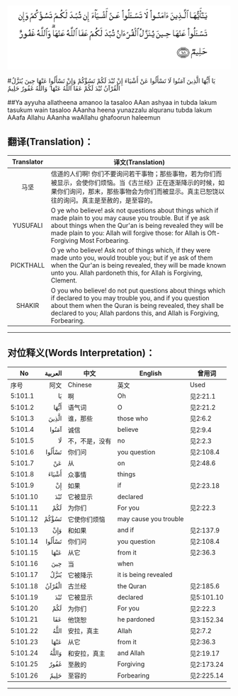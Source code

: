 ![005:101](images/005_101.gif)

#يَا أَيُّهَا الَّذِينَ آمَنُوا لَا تَسْأَلُوا عَنْ أَشْيَاءَ إِنْ تُبْدَ لَكُمْ تَسُؤْكُمْ وَإِنْ تَسْأَلُوا عَنْهَا حِينَ يُنَزَّلُ الْقُرْآنُ تُبْدَ لَكُمْ عَفَا اللَّهُ عَنْهَا ۗ وَاللَّهُ غَفُورٌ حَلِيمٌ 

##Ya ayyuha allatheena amanoo la tasaloo AAan ashyaa in tubda lakum tasukum wain tasaloo AAanha heena yunazzalu alquranu tubda lakum AAafa Allahu AAanha waAllahu ghafoorun haleemun 

## 翻译(Translation)：

| Translator | 译文(Translation)                                            |
| :--------: | ------------------------------------------------------------ |
|    马坚    | 信道的人们啊! 你们不要询问若干事物；那些事物，若为你们而被显示，会使你们烦恼。当《古兰经》正在逐渐降示的时候，如果你们询问，那末，那些事物会为你们而被显示。真主已恕饶以往的询问。真主是至赦的，是至容的。 |
|  YUSUFALI  | O ye who believe! ask not questions about things which if made plain to you may cause you trouble. But if ye ask about things when the Qur'an is being revealed they will be made plain to you: Allah will forgive those: for Allah is Oft-Forgiving Most Forbearing. |
| PICKTHALL  | O ye who believe! Ask not of things which, if they were made unto you, would trouble you; but if ye ask of them when the Qur'an is being revealed, they will be made known unto you. Allah pardoneth this, for Allah is Forgiving, Clement. |
|   SHAKIR   | O you who believe! do not put questions about things which if declared to you may trouble you, and if you question about them when the Quran is being revealed, they shall be declared to you; Allah pardons this, and Allah is Forgiving, Forbearing. |

---

## 对位释义(Words Interpretation)：

| No   | العربية | 中文    | English | 曾用词 |
| ---- | ------: | ------- | ------- | ------ |
| 序号 |    阿文 | Chinese | 英文    | Used   |
| 5:101.1  | يَا     | 啊             | Oh                    | 见2:21.1   |
| 5:101.2  | أَيُّهَا   | 语气词         | O                     | 见2:21.2   |
| 5:101.3  | الَّذِينَ  | 谁，那些       | those who             | 见2:6.2    |
| 5:101.4  | آمَنُوا  | 诚信           | believe               | 见2:9.4    |
| 5:101.5  | لَا     | 不，不是，没有 | no                    | 见2:2.3    |
| 5:101.6  | تَسْأَلُوا | 你们问         | you question          | 见2:108.4  |
| 5:101.7  | عَنْ     | 从             | on                    | 见2:48.6   |
| 5:101.8  | أَشْيَاءَ  | 众事情         | things                |            |
| 5:101.9  | إِنْ     | 如果           | if                    | 见2:23.18  |
| 5:101.10 | تُبْدَ    | 它被显示       | declared              |            |
| 5:101.11 | لَكُمْ    | 为你们         | For you               | 见2:22.3   |
| 5:101.12 | تَسُؤْكُمْ  | 它使你们烦恼   | may cause you trouble |            |
| 5:101.13 | وَإِنْ    | 和如果         | and if                | 见2:137.9  |
| 5:101.14 | تَسْأَلُوا | 你们问         | you question          | 见2:108.4  |
| 5:101.15 | عَنْهَا   | 从它           | from it               | 见2:36.3   |
| 5:101.16 | حِينَ    | 当             | when                  |            |
| 5:101.17 | يُنَزَّلُ   | 它被降示       | it is being revealed  |            |
| 5:101.18 | الْقُرْآنُ | 古兰经         | the Quran             | 见2:185.6  |
| 5:101.19 | تُبْدَ    | 它被显示       | declared              | 见5:101.10 |
| 5:101.20 | لَكُمْ    | 为你们         | For you               | 见2:22.3   |
| 5:101.21 | عَفَا    | 他饶恕         | he pardoned           | 见3:152.34 |
| 5:101.22 | اللَّهُ   | 安拉，真主     | Allah                 | 见2:7.2    |
| 5:101.23 | عَنْهَا   | 从它           | from it               | 见2:36.3   |
| 5:101.24 | وَاللَّهُ  | 和安拉，真主   | and Allah             | 见2:19.17  |
| 5:101.25 | غَفُورٌ   | 至赦的         | Forgiving             | 见2:173.24 |
| 5:101.26 | حَلِيمٌ   | 至容的         | Forbearing            | 见2:225.14 |

---
